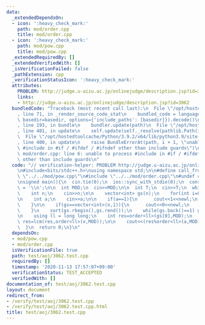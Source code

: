 ```yaml
---
data:
  _extendedDependsOn:
  - icon: ':heavy_check_mark:'
    path: mod/order.cpp
    title: mod/order.cpp
  - icon: ':heavy_check_mark:'
    path: mod/pow.cpp
    title: mod/pow.cpp
  _extendedRequiredBy: []
  _extendedVerifiedWith: []
  _isVerificationFailed: false
  _pathExtension: cpp
  _verificationStatusIcon: ':heavy_check_mark:'
  attributes:
    PROBLEM: http://judge.u-aizu.ac.jp/onlinejudge/description.jsp?id=3062
    links:
    - http://judge.u-aizu.ac.jp/onlinejudge/description.jsp?id=3062
  bundledCode: "Traceback (most recent call last):\n  File \"/opt/hostedtoolcache/Python/3.9.2/x64/lib/python3.9/site-packages/onlinejudge_verify/documentation/build.py\"\
    , line 71, in _render_source_code_stat\n    bundled_code = language.bundle(stat.path,\
    \ basedir=basedir, options={'include_paths': [basedir]}).decode()\n  File \"/opt/hostedtoolcache/Python/3.9.2/x64/lib/python3.9/site-packages/onlinejudge_verify/languages/cplusplus.py\"\
    , line 193, in bundle\n    bundler.update(path)\n  File \"/opt/hostedtoolcache/Python/3.9.2/x64/lib/python3.9/site-packages/onlinejudge_verify/languages/cplusplus_bundle.py\"\
    , line 401, in update\n    self.update(self._resolve(pathlib.Path(included), included_from=path))\n\
    \  File \"/opt/hostedtoolcache/Python/3.9.2/x64/lib/python3.9/site-packages/onlinejudge_verify/languages/cplusplus_bundle.py\"\
    , line 400, in update\n    raise BundleErrorAt(path, i + 1, \"unable to process\
    \ #include in #if / #ifdef / #ifndef other than include guards\")\nonlinejudge_verify.languages.cplusplus_bundle.BundleErrorAt:\
    \ mod/order.cpp: line 6: unable to process #include in #if / #ifdef / #ifndef\
    \ other than include guards\n"
  code: "// verification-helper: PROBLEM http://judge.u-aizu.ac.jp/onlinejudge/description.jsp?id=3062\n\
    \n#include<bits/stdc++.h>\nusing namespace std;\n\n#define call_from_test\n#include\
    \ \"../../mod/pow.cpp\"\n#include \"../../mod/order.cpp\"\n#undef call_from_test\n\
    \nsigned main(){\n  cin.tie(0);\n  ios::sync_with_stdio(0);\n  const char newl\
    \ = '\\n';\n\n  int MOD;\n  cin>>MOD;\n\n  int T;\n  cin>>T;\n  while(T--){\n\
    \    int n;\n    cin>>n;\n\n    vector<int> gs(n);\n    for(int i=0;i<n;i++) cin>>gs[i];\n\
    \n    int a;\n    cin>>a;\n\n    if(a==1){\n      cout<<1<<newl;\n      continue;\n\
    \    }\n\n    if(gs==vector<int>(n,1)){\n      cout<<0<<newl;\n      continue;\n\
    \    }\n    sort(gs.rbegin(),gs.rend());\n    while(gs.back()==1) gs.pop_back();\n\
    \n    using ll = long long;\n    int res=order<ll>(gs[0],MOD);\n    for(int x:gs)\
    \ res=lcm(res,order<ll>(x,MOD));\n\n    cout<<(res%order<ll>(a,MOD)==0?1:0)<<newl;\n\
    \  }\n  return 0;\n}\n"
  dependsOn:
  - mod/pow.cpp
  - mod/order.cpp
  isVerificationFile: true
  path: test/aoj/3062.test.cpp
  requiredBy: []
  timestamp: '2020-11-13 17:57:07+09:00'
  verificationStatus: TEST_ACCEPTED
  verifiedWith: []
documentation_of: test/aoj/3062.test.cpp
layout: document
redirect_from:
- /verify/test/aoj/3062.test.cpp
- /verify/test/aoj/3062.test.cpp.html
title: test/aoj/3062.test.cpp
---
```

